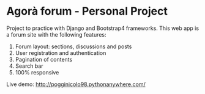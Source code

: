 # Agorà forum - Personal Project

Project to practice with Django and Bootstrap4 frameworks.
This web app is a forum site with the following features:
1) Forum layout: sections, discussions and posts
2) User registration and authentication
3) Pagination of contents
4) Search bar
5) 100% responsive

Live demo: http://pogginicolo98.pythonanywhere.com/
